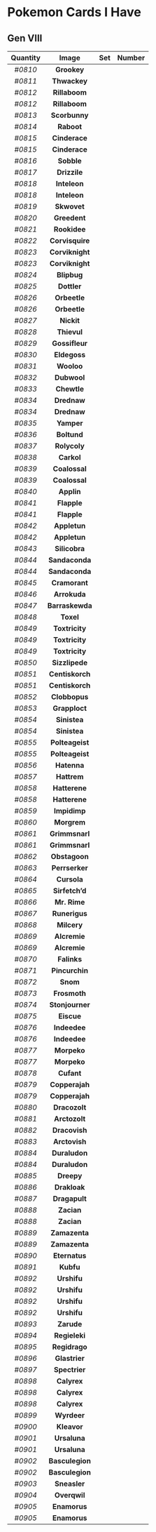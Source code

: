 # Pokemon Cards I Have
## Gen VIII
Quantity|Image|Set|Number
:-:|:-:|:-:|:-:
*#0810*|**Grookey**
*#0811*|**Thwackey**
*#0812*|**Rillaboom**
*#0812*|**Rillaboom**
*#0813*|**Scorbunny**
*#0814*|**Raboot**
*#0815*|**Cinderace**
*#0815*|**Cinderace**
*#0816*|**Sobble**
*#0817*|**Drizzile**
*#0818*|**Inteleon**
*#0818*|**Inteleon**
*#0819*|**Skwovet**
*#0820*|**Greedent**
*#0821*|**Rookidee**
*#0822*|**Corvisquire**
*#0823*|**Corviknight**
*#0823*|**Corviknight**
*#0824*|**Blipbug**
*#0825*|**Dottler**
*#0826*|**Orbeetle**
*#0826*|**Orbeetle**
*#0827*|**Nickit**
*#0828*|**Thievul**
*#0829*|**Gossifleur**
*#0830*|**Eldegoss**
*#0831*|**Wooloo**
*#0832*|**Dubwool**
*#0833*|**Chewtle**
*#0834*|**Drednaw**
*#0834*|**Drednaw**
*#0835*|**Yamper**
*#0836*|**Boltund**
*#0837*|**Rolycoly**
*#0838*|**Carkol**
*#0839*|**Coalossal**
*#0839*|**Coalossal**
*#0840*|**Applin**
*#0841*|**Flapple**
*#0841*|**Flapple**
*#0842*|**Appletun**
*#0842*|**Appletun**
*#0843*|**Silicobra**
*#0844*|**Sandaconda**
*#0844*|**Sandaconda**
*#0845*|**Cramorant**
*#0846*|**Arrokuda**
*#0847*|**Barraskewda**
*#0848*|**Toxel**
*#0849*|**Toxtricity**
*#0849*|**Toxtricity**
*#0849*|**Toxtricity**
*#0850*|**Sizzlipede**
*#0851*|**Centiskorch**
*#0851*|**Centiskorch**
*#0852*|**Clobbopus**
*#0853*|**Grapploct**
*#0854*|**Sinistea**
*#0854*|**Sinistea**
*#0855*|**Polteageist**
*#0855*|**Polteageist**
*#0856*|**Hatenna**
*#0857*|**Hattrem**
*#0858*|**Hatterene**
*#0858*|**Hatterene**
*#0859*|**Impidimp**
*#0860*|**Morgrem**
*#0861*|**Grimmsnarl**
*#0861*|**Grimmsnarl**
*#0862*|**Obstagoon**
*#0863*|**Perrserker**
*#0864*|**Cursola**
*#0865*|**Sirfetch’d**
*#0866*|**Mr. Rime**
*#0867*|**Runerigus**
*#0868*|**Milcery**
*#0869*|**Alcremie**
*#0869*|**Alcremie**
*#0870*|**Falinks**
*#0871*|**Pincurchin**
*#0872*|**Snom**
*#0873*|**Frosmoth**
*#0874*|**Stonjourner**
*#0875*|**Eiscue**
*#0876*|**Indeedee**
*#0876*|**Indeedee**
*#0877*|**Morpeko**
*#0877*|**Morpeko**
*#0878*|**Cufant**
*#0879*|**Copperajah**
*#0879*|**Copperajah**
*#0880*|**Dracozolt**
*#0881*|**Arctozolt**
*#0882*|**Dracovish**
*#0883*|**Arctovish**
*#0884*|**Duraludon**
*#0884*|**Duraludon**
*#0885*|**Dreepy**
*#0886*|**Drakloak**
*#0887*|**Dragapult**
*#0888*|**Zacian**
*#0888*|**Zacian**
*#0889*|**Zamazenta**
*#0889*|**Zamazenta**
*#0890*|**Eternatus**
*#0891*|**Kubfu**
*#0892*|**Urshifu**
*#0892*|**Urshifu**
*#0892*|**Urshifu**
*#0892*|**Urshifu**
*#0893*|**Zarude**
*#0894*|**Regieleki**
*#0895*|**Regidrago**
*#0896*|**Glastrier**
*#0897*|**Spectrier**
*#0898*|**Calyrex**
*#0898*|**Calyrex**
*#0898*|**Calyrex**
*#0899*|**Wyrdeer**
*#0900*|**Kleavor**
*#0901*|**Ursaluna**
*#0901*|**Ursaluna**
*#0902*|**Basculegion**
*#0902*|**Basculegion**
*#0903*|**Sneasler**
*#0904*|**Overqwil**
*#0905*|**Enamorus**
*#0905*|**Enamorus**